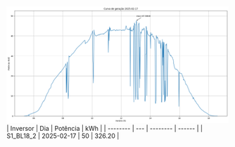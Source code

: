 ![My Image](17_02_2025-S1_BL18_2.png)
| Inversor | Dia | Potência | kWh    |
| -------- | --- | -------- | ------ |
| S1_BL18_2       | 2025-02-17  | 50       | 326.20 |